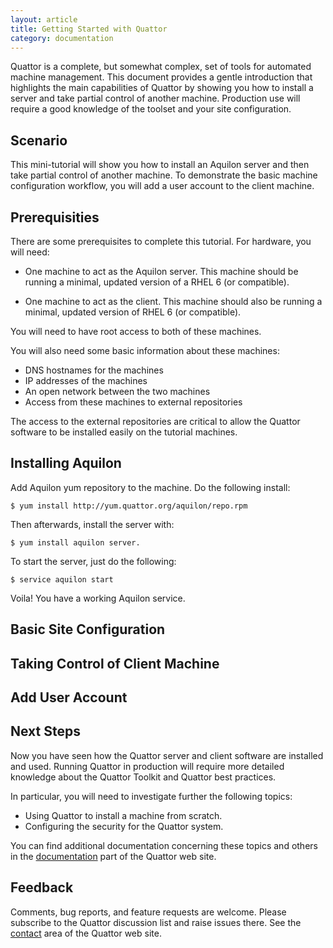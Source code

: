 ```yaml
---
layout: article
title: Getting Started with Quattor
category: documentation
---
```


Quattor is a complete, but somewhat complex, set of tools for
automated machine management.  This document provides a gentle
introduction that highlights the main capabilities of Quattor by
showing you how to install a server and take partial control of
another machine.  Production use will require a good knowledge of the
toolset and your site configuration.

Scenario
--------

This mini-tutorial will show you how to install an Aquilon server and
then take partial control of another machine.  To demonstrate the
basic machine configuration workflow, you will add a user account to
the client machine.

Prerequisities
--------------

There are some prerequisites to complete this tutorial.  For hardware,
you will need:

* One machine to act as the Aquilon server.  This machine should be
  running a minimal, updated version of a RHEL 6 (or compatible).

* One machine to act as the client.  This machine should also be
  running a minimal, updated version of RHEL 6 (or compatible).  

You will need to have root access to both of these machines.

You will also need some basic information about these machines:

* DNS hostnames for the machines 
* IP addresses of the machines
* An open network between the two machines
* Access from these machines to external repositories

The access to the external repositories are critical to allow the
Quattor software to be installed easily on the tutorial machines. 

Installing Aquilon
------------------

Add Aquilon yum repository to the machine.  Do the following install: 

    $ yum install http://yum.quattor.org/aquilon/repo.rpm

Then afterwards, install the server with:

    $ yum install aquilon server.

To start the server, just do the following:

    $ service aquilon start

Voila!  You have a working Aquilon service.

Basic Site Configuration
------------------------

Taking Control of Client Machine
--------------------------------

Add User Account
----------------

Next Steps
----------

Now you have seen how the Quattor server and client software are
installed and used.  Running Quattor in production will require more
detailed knowledge about the Quattor Toolkit and Quattor best
practices.

In particular, you will need to investigate further the following
topics: 

* Using Quattor to install a machine from scratch.
* Configuring the security for the Quattor system.

You can find additional documentation concerning these topics and
others in the [documentation][qdocs] part of the Quattor web site.

Feedback
--------

Comments, bug reports, and feature requests are welcome.  Please
subscribe to the Quattor discussion list and raise issues there.  See
the [contact][qcontacts] area of the Quattor web site. 

[qdocs]: http://quattor.org/documentation/
[qcontacts]: http://quattor.org/contacts/
[aqyum]: http://yum.quattor.org/aquilon/

